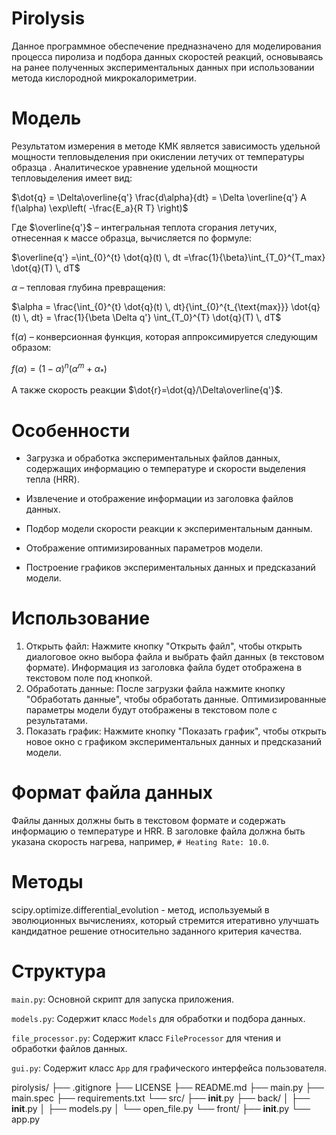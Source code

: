 ﻿
# Pirolysis
Данное программное обеспечение предназначено для моделирования процесса пиролиза и подбора данных скоростей реакций, основываясь на  ранее полученных экспериментальных данных при использовании метода кислородной микрокалориметрии.

# Модель

Результатом измерения в методе КМК является зависимость удельной мощности тепловыделения при окислении летучих  от температуры образца . Аналитическое уравнение удельной мощности тепловыделения имеет вид:

$\dot{q} = \Delta\overline{q'} \frac{d\alpha}{dt} = \Delta \overline{q'} A f(\alpha) \exp\left( -\frac{E_a}{R T} \right)$

Где $\overline{q'}$ – интегральная теплота сгорания летучих, отнесенная к массе образца, вычисляется по формуле:

$\overline{q'} =\int_{0}^{t} \dot{q}(t) \, dt =\frac{1}{\beta}\int_{T_0}^{T_max} \dot{q}(T) \, dT$

$\alpha$ – тепловая глубина превращения:

$\alpha = \frac{\int_{0}^{t} \dot{q}(t) \, dt}{\int_{0}^{t_{\text{max}}} \dot{q}(t) \, dt} = \frac{1}{\beta \Delta q'} \int_{T_0}^{T} \dot{q}(T) \, dT$

f($\alpha$) – конверсионная функция, которая аппроксимируется следующим образом:

$f(\alpha) = (1 - \alpha)^n \left( \alpha^m + \alpha_* \right)$

А также скорость реакции $\dot{r}=\dot{q}/\Delta\overline{q'}$.

# Особенности

- Загрузка и обработка экспериментальных файлов данных, содержащих информацию о температуре и скорости выделения тепла (HRR).
  
- Извлечение и отображение информации из заголовка файлов данных.
  
- Подбор модели скорости реакции к экспериментальным данным.
  
- Отображение оптимизированных параметров модели.
  
- Построение графиков экспериментальных данных и предсказаний модели.
  
# Использование

1. Открыть файл: Нажмите кнопку "Открыть файл", чтобы открыть диалоговое окно выбора файла и выбрать файл данных (в текстовом формате). Информация из заголовка файла будет отображена в текстовом поле под кнопкой.
2. Обработать данные: После загрузки файла нажмите кнопку "Обработать данные", чтобы обработать данные. Оптимизированные параметры модели будут отображены в текстовом поле с результатами.
3. Показать график: Нажмите кнопку "Показать график", чтобы открыть новое окно с графиком экспериментальных данных и предсказаний модели.

# Формат файла данных

Файлы данных должны быть в текстовом формате и содержать информацию о температуре и HRR. В заголовке файла должна быть указана скорость нагрева, например, `# Heating Rate: 10.0`.

# Методы

scipy.optimize.differential_evolution - метод, используемый в эволюционных вычислениях, который стремится итеративно улучшать кандидатное решение относительно заданного критерия качества.

# Структура

`main.py`: Основной скрипт для запуска приложения.

`models.py`: Содержит класс `Models` для обработки и подбора данных.

`file_processor.py`: Содержит класс `FileProcessor` для чтения и обработки файлов данных.

`gui.py`: Содержит класс `App` для графического интерфейса пользователя.

pirolysis/
├── .gitignore
├── LICENSE
├── README.md
├── main.py
├── main.spec
├── requirements.txt
└── src/
    ├── __init__.py
    ├── back/
    │   ├── __init__.py
    │   ├── models.py
    │   └── open_file.py
    └── front/
        ├── __init__.py
    	└── app.py




